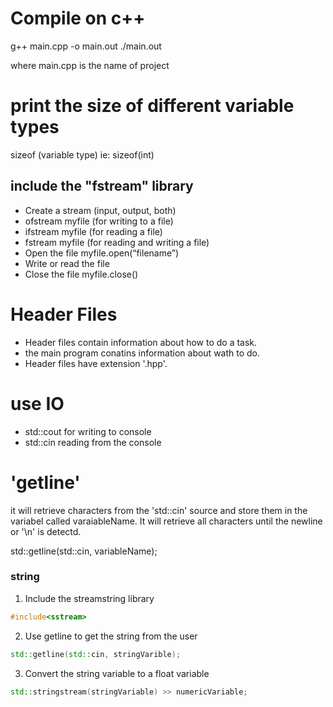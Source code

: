 # Compile on c++

g++ main.cpp -o main.out
./main.out

where main.cpp is the name of project

# print the size of different variable types

sizeof (variable type) ie: sizeof(int)

## include the "fstream" library

- Create a stream (input, output, both)
- ofstream myfile (for writing to a file)
- ifstream myfile (for reading a file)
- fstream myfile (for reading and writing a file)
- Open the file  myfile.open(“filename”)
- Write or read the file
- Close the file myfile.close()

# Header Files

- Header files contain information about how to do a task.
 - the main program conatins information about wath to do.
- Header files have extension '.hpp'.

# use IO

- std::cout for writing to console
- std::cin reading from the console

# 'getline' 

it will retrieve characters from the 'std::cin' source and store them in the variabel called varaiableName. It will retrieve all characters until the newline or '\n' is detectd.

std::getline(std::cin, variableName);

### string
1. Include the streamstring library 
```cpp
#include<sstream>
```
2. Use getline to get the string from the user
```cpp
std::getline(std::cin, stringVarible);
```
3. Convert the string variable to a float variable
```cpp
std::stringstream(stringVariable) >> numericVariable;
```
  